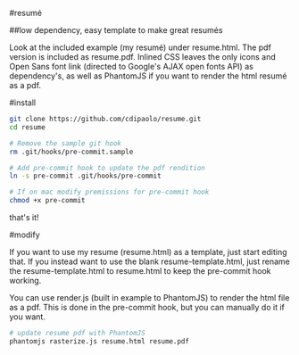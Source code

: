 #resumé

##low dependency, easy template to make great resumés

Look at the included example (my resumé) under resume.html. The pdf version is included as resume.pdf. Inlined CSS leaves the only icons and Open Sans font link (directed to Google's AJAX open fonts API) as dependency's, as well as PhantomJS if you want to render the html resumé as a pdf.

#install

```bash
git clone https://github.com/cdipaolo/resume.git
cd resume

# Remove the sample git hook
rm .git/hooks/pre-commit.sample

# Add pre-commit hook to update the pdf rendition
ln -s pre-commit .git/hooks/pre-commit

# If on mac modify premissions for pre-commit hook
chmod +x pre-commit
```

that's it!

#modify

If you want to use my resume (resume.html) as a template, just start editing that. If you instead want to use the blank resume-template.html, just rename the resume-template.html to resume.html to keep the pre-commit hook working.

You can use render.js (built in example to PhantomJS) to render the html file as a pdf. This is done in the pre-commit hook, but you can manually do it if you want.

```bash
# update resume pdf with PhantomJS
phantomjs rasterize.js resume.html resume.pdf
```
